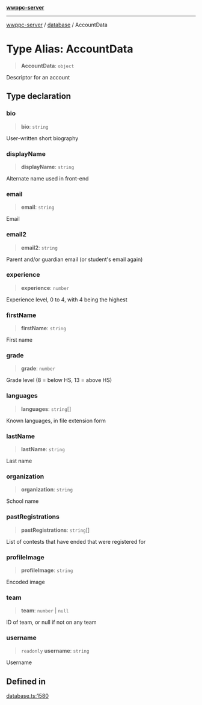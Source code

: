 [**wwppc-server**](../../README.md)

***

[wwppc-server](../../modules.md) / [database](../README.md) / AccountData

# Type Alias: AccountData

> **AccountData**: `object`

Descriptor for an account

## Type declaration

### bio

> **bio**: `string`

User-written short biography

### displayName

> **displayName**: `string`

Alternate name used in front-end

### email

> **email**: `string`

Email

### email2

> **email2**: `string`

Parent and/or guardian email (or student's email again)

### experience

> **experience**: `number`

Experience level, 0 to 4, with 4 being the highest

### firstName

> **firstName**: `string`

First name

### grade

> **grade**: `number`

Grade level (8 = below HS, 13 = above HS)

### languages

> **languages**: `string`[]

Known languages, in file extension form

### lastName

> **lastName**: `string`

Last name

### organization

> **organization**: `string`

School name

### pastRegistrations

> **pastRegistrations**: `string`[]

List of contests that have ended that were registered for

### profileImage

> **profileImage**: `string`

Encoded image

### team

> **team**: `number` \| `null`

ID of team, or null if not on any team

### username

> `readonly` **username**: `string`

Username

## Defined in

[database.ts:1580](https://github.com/WWPPC/WWPPC-server/blob/240fd8d39aa7a9e87385634bffd25137bc757d0a/src/database.ts#L1580)
